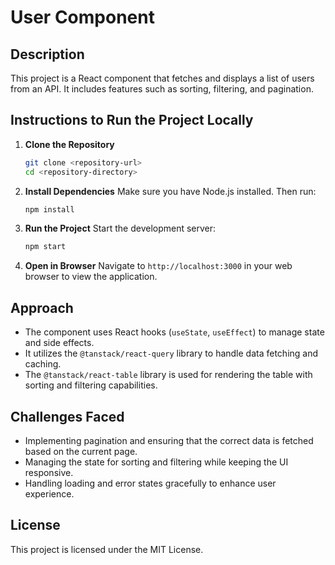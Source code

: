 # User Component

## Description
This project is a React component that fetches and displays a list of users from an API. It includes features such as sorting, filtering, and pagination.

## Instructions to Run the Project Locally

1. **Clone the Repository**
   ```bash
   git clone <repository-url>
   cd <repository-directory>
   ```

2. **Install Dependencies**
   Make sure you have Node.js installed. Then run:
   ```bash
   npm install
   ```

3. **Run the Project**
   Start the development server:
   ```bash
   npm start
   ```

4. **Open in Browser**
   Navigate to `http://localhost:3000` in your web browser to view the application.

## Approach
- The component uses React hooks (`useState`, `useEffect`) to manage state and side effects.
- It utilizes the `@tanstack/react-query` library to handle data fetching and caching.
- The `@tanstack/react-table` library is used for rendering the table with sorting and filtering capabilities.

## Challenges Faced
- Implementing pagination and ensuring that the correct data is fetched based on the current page.
- Managing the state for sorting and filtering while keeping the UI responsive.
- Handling loading and error states gracefully to enhance user experience.

## License
This project is licensed under the MIT License.